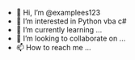 - 👋 Hi, I’m @examplees123
- 👀 I’m interested in Python vba c#
- 🌱 I’m currently learning ...
- 💞️ I’m looking to collaborate on ...
- 📫 How to reach me ...

<!---
examplees123/examplees123 is a ✨ special ✨ repository because its `README.md` (this file) appears on your GitHub profile.
You can click the Preview link to take a look at your changes.
--->
